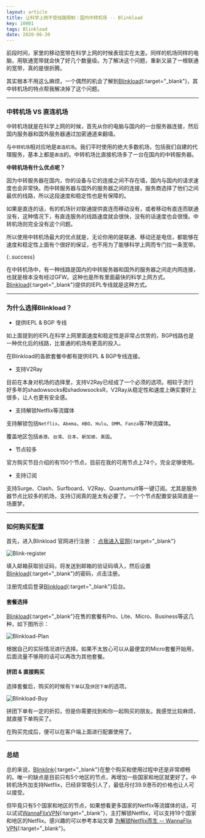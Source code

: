 ```yaml
---
layout: article
title: 让科学上网不受线路限制：国内中转机场 -- Blinkload 
key: 10001
tags: Blinkload
date: 2020-06-30
---
```


前段时间，家里的移动宽带在科学上网的时候表现实在太差。同样的机场同样的电脑，用联通宽带就会快了好几个数量级。为了解决这个问题，重新又装了一根联通的宽带，真的是很折腾。

其实根本不用这么麻烦，一个偶然的机会了解到[Blinkload](https://bit.ly/2NE1S0v){:target="_blank"}，其中转机场的特点帮我解决掉了这个问题。

---

### 中转机场 VS 直连机场

中转机场就是在科学上网的时候，首先从你的电脑与国内的一台服务器连接，然后国内服务器和国外服务器通过加密通道来翻墙。

与`中转机场`相对应地是`直连机场`。我们平时使用的绝大多数机场，包括我们自建的代理服务，基本上都是`直连`的。中转机场比直接机场多了一台在国内的中转服务器。

**中转机场有什么优点呢？**

因为中转服务器在国内，你的设备与它的连接之间不存在墙，国内与国内的请求速度也会非常快。而中转服务器与国外的服务器之间的连接，服务商选择了他们之间最优的线路，所以这段速度和稳定性也是有保障的。

如果是直连的话，有的机场针对联通提供直连而移动没有，或者移动有直连而联通没有，这种情况下，有直连服务的线路速度就会很快，没有的话速度也会很慢。中转机场则完全没有这个问题。

所以使用中转机场最大的优点就是，无论你用的是联通、移动还是电信，都能够在速度和稳定性上面有个很好的保证，也不用为了能够科学上网而专门拉一条宽带。

{:.success}

在中转机场中，有一种线路是国内的中转服务器和国外的服务器之间走内网连接，也就是根本没有经过GFW。这种也是所有里面最快的科学上网方式。[Blinkload](https://bit.ly/2NE1S0v){:target="_blank"}提供的IEPL专线就是这种方式。

---

### 为什么选择Blinkload？

* 提供IEPL & BGP 专线

如上面提到的IEPL在科学上网里面速度和稳定性是非常占优势的，BGP线路也是一种优化后的线路，比普通的机场有更高的投入。

在Blinkload的各款套餐中都有提供IEPL & BGP专线连接。

* 支持V2Ray

目前在本身对机场的选择里，支持V2Ray已经成了一个必须的选项。相较于流行好多年的shadowsocks和shadowsocksR，V2Ray从稳定性和速度上确实要好上很多，让人也更有安全感。

* 支持解锁Netflix等流媒体

支持解锁包括`Netflix`、`Abema`、`HBO`、`Hulu`、`DMM`、`Fanza`等7种流媒体。

覆盖地区包括`香港`、`台湾`、`日本`、`新加坡`、`美国`。

* 节点较多

官方购买节目介绍的有150个节点，目前在我的可用节点上74个。完全足够使用。

* 支持订阅

支持Surge、Clash、Surfboard、V2Ray、Quantumult等一键订阅。尤其是服务器节点比较多的机场，支持订阅真的是太有必要了。一个个节点配置安装简直是一场噩梦。

---

### 如何购买配置

首先，进入Blinkload 官网进行注册 ： [点我进入官网](https://bit.ly/2NE1S0v){:target="_blank"}

![Blink-register](https://res.cloudinary.com/dkl1opbij/image/upload/v1593500358/leonardbob88/blinkload-register.png)

填入邮箱获取验证码，将发送到邮箱的验证码填入，然后设置[Blinkload](https://bit.ly/2NE1S0v){:target="_blank"}的密码，点击注册。

注册完成后登录[Blinkload](https://bit.ly/2NE1S0v){:target="_blank"}后台。

#### 套餐选择

[Blinkload](https://bit.ly/2NE1S0v){:target="_blank"}在售的套餐有Pro、Lite、Micro、Business等这几种，如下图所示：

![Blinkload-Plan](https://res.cloudinary.com/dkl1opbij/image/upload/v1593500540/leonardbob88/blinkload-plan.png)

根据自己的实际情况进行选择。如果不太放心可以从最便宜的Micro套餐开始用，后面流量不够用的话可以再改为其他套餐。

#### 拼团 & 直接购买

选择套餐后，购买的时候有`下单`以及`拼团下单`的选项。

![Blinkload-Buy](https://res.cloudinary.com/dkl1opbij/image/upload/v1593500951/leonardbob88/blinkload-buy.png)

拼团下单有一定的折扣，但是你需要找到和你一起购买的朋友。我感觉比较麻烦，就直接下单购买了。

在购买完成后，便可以在客户端上面进行配置使用了。

---

### 总结

总的来说，[Blinklink](https://bit.ly/2NE1S0v){:target="_blank"}在整个购买和使用过程中还是非常顺畅的。唯一的缺点是目前只有5个地区的节点，再增加一些国家和地区就更好了。中转机场外加支持Netflix，已经非常吸引人了，最低月付39.9港币的价格也让人可以接受。

但毕竟只有5个国家和地区的节点，如果想看更多国家的Netflix等流媒体的话，可以试试[WannaFlixVPN](https://bit.ly/3gcktNM){:target="_blank"}，主打解锁Netflix，可以支持19个国家和地区的Netflix。感兴趣的可以参考本站文章 [为解锁Netflix而生 -- WannaFlix VPN](https://leonardbob88.github.io/2020/06/29/WannaFlix-For-Netflix.html){:target="_blank"}。





